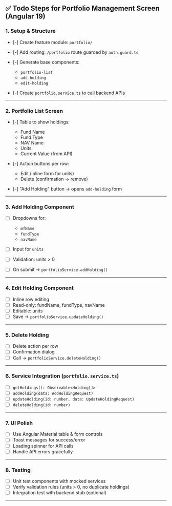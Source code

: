 ## ✅ Todo Steps for Portfolio Management Screen (Angular 19)

### 1. Setup & Structure

* [-] Create feature module: `portfolio/`
* [-] Add routing: `/portfolio` route guarded by `auth.guard.ts`
* [-] Generate base components:

  * `portfolio-list`
  * `add-holding`
  * `edit-holding`
* [-] Create `portfolio.service.ts` to call backend APIs

---

### 2. Portfolio List Screen

* [-] Table to show holdings:

  * Fund Name
  * Fund Type
  * NAV Name
  * Units
  * Current Value (from API)
* [-] Action buttons per row:

  * Edit (inline form for units)
  * Delete (confirmation → remove)
* [-] "Add Holding" button → opens `add-holding` form

---

### 3. Add Holding Component

* [ ] Dropdowns for:

  * `mfName`
  * `fundType`
  * `navName`
* [ ] Input for `units`
* [ ] Validation: units > 0
* [ ] On submit → `portfolioService.addHolding()`

---

### 4. Edit Holding Component

* [ ] Inline row editing
* [ ] Read-only: fundName, fundType, navName
* [ ] Editable: units
* [ ] Save → `portfolioService.updateHolding()`

---

### 5. Delete Holding

* [ ] Delete action per row
* [ ] Confirmation dialog
* [ ] Call → `portfolioService.deleteHolding()`

---

### 6. Service Integration (`portfolio.service.ts`)

* [ ] `getHoldings(): Observable<Holding[]>`
* [ ] `addHolding(data: AddHoldingRequest)`
* [ ] `updateHolding(id: number, data: UpdateHoldingRequest)`
* [ ] `deleteHolding(id: number)`

---

### 7. UI Polish

* [ ] Use Angular Material table & form controls
* [ ] Toast messages for success/error
* [ ] Loading spinner for API calls
* [ ] Handle API errors gracefully

---

### 8. Testing

* [ ] Unit test components with mocked services
* [ ] Verify validation rules (units > 0, no duplicate holdings)
* [ ] Integration test with backend stub (optional)

---
